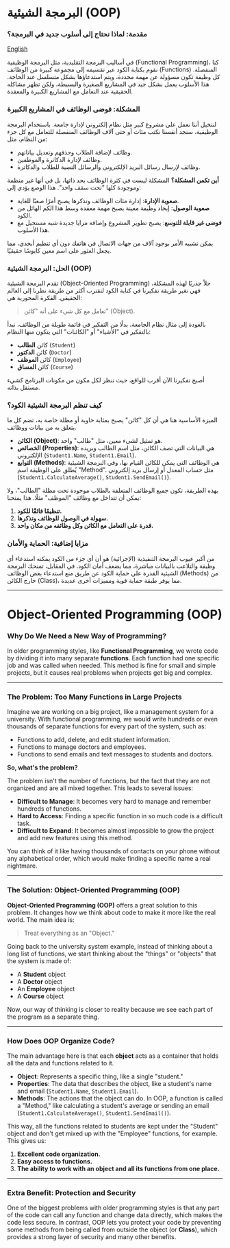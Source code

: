 # البرمجة الشيئية (OOP)

### مقدمة: لماذا نحتاج إلى أسلوب جديد في البرمجة؟
[English](#english-content)

في أساليب البرمجة التقليدية، مثل البرمجة الوظيفية (Functional Programming)، كنا نقوم بكتابة الكود عبر تقسيمه إلى مجموعة كبيرة من الوظائف (Functions) المنفصلة. كل وظيفة تكون مسؤولة عن مهمة محددة، ويتم استدعاؤها بشكل متسلسل عند الحاجة. هذا الأسلوب يعمل بشكل جيد في المشاريع الصغيرة والبسيطة، ولكن تظهر مشاكله الحقيقية عند التعامل مع المشاريع الكبيرة والمعقدة.

### المشكلة: فوضى الوظائف في المشاريع الكبيرة
لنتخيل أننا نعمل على مشروع كبير مثل نظام إلكتروني لإدارة جامعة. باستخدام البرمجة الوظيفية، سنجد أنفسنا نكتب مئات أو حتى آلاف الوظائف المنفصلة للتعامل مع كل جزء من النظام، مثل:
* وظائف لإضافة الطلاب وحذفهم وتعديل بياناتهم.
* وظائف لإدارة الدكاترة والموظفين.
* وظائف لإرسال رسائل البريد الإلكتروني والرسائل النصية للطلاب والدكاترة.

**أين تكمن المشكلة؟**
المشكلة ليست في كثرة الوظائف بحد ذاتها، بل في أنها غير منظمة وموجودة كلها "تحت سقف واحد". هذا الوضع يؤدي إلى:
* **صعوبة الإدارة**: إدارة مئات الوظائف وتذكرها يصبح أمرًا صعبًا للغاية.
* **صعوبة الوصول**: إيجاد وظيفة معينة يصبح مهمة معقدة وسط هذا الكم الهائل من الكود.
* **فوضى غير قابلة للتوسع**: يصبح تطوير المشروع وإضافة مزايا جديدة شبه مستحيل مع هذا الأسلوب.

يمكن تشبيه الأمر بوجود آلاف من جهات الاتصال في هاتفك دون أي تنظيم أبجدي، مما يجعل العثور على اسم معين كابوسًا حقيقيًا.

### الحل: البرمجة الشيئية (OOP)
تقدم البرمجة الشيئية (Object-Oriented Programming) حلاً جذريًا لهذه المشكلة، فهي تغير طريقة تفكيرنا في كتابة الكود لتقترب أكثر من طريقة نظرنا إلى العالم الحقيقي. الفكرة المحورية هي:

> تعامل مع كل شيء على أنه "كائن" (Object).

بالعودة إلى مثال نظام الجامعة، بدلًا من التفكير في قائمة طويلة من الوظائف، نبدأ بالتفكير في "الأشياء" أو "الكائنات" التي يتكون منها النظام:
* كائن **الطالب** (`Student`)
* كائن **الدكتور** (`Doctor`)
* كائن **الموظف** (`Employee`)
* كائن **المساق** (`Course`)

أصبح تفكيرنا الآن أقرب للواقع، حيث ننظر لكل مكون من مكونات البرنامج كشيء مستقل بذاته.

### كيف تنظم البرمجة الشيئية الكود؟
الميزة الأساسية هنا هي أن كل "كائن" يصبح بمثابة حاوية أو مظلة خاصة به، تضم كل ما يتعلق به من بيانات ووظائف.

* **الكائن (Object)**: هو تمثيل لشيء معين، مثل "طالب" واحد.
* **الخصائص (Properties)**: هي البيانات التي تصف الكائن، مثل اسم الطالب وبريده الإلكتروني (`Student1.Name`, `Student1.Email`).
* **التوابع (Methods)**: هي الوظائف التي يمكن للكائن القيام بها، وفي البرمجة الشيئية يُطلق على الوظيفة اسم "Method". مثل حساب المعدل أو إرسال بريد إلكتروني (`Student1.CalculateAverage()`, `Student1.SendEmail()`).

بهذه الطريقة، تكون جميع الوظائف المتعلقة بالطلاب موجودة تحت مظلة "الطالب"، ولا يمكن أن تتداخل مع وظائف "الموظف" مثلًا. هذا يمنحنا:

1. **تنظيمًا فائقًا للكود.**
2. **سهولة في الوصول للوظائف وتذكرها.**
3. **قدرة على التعامل مع الكائن وكل وظائفه من مكان واحد.**

### مزايا إضافية: الحماية والأمان
من أكبر عيوب البرمجة التنفيذية (الإجرائية) هو أن أي جزء من الكود يمكنه استدعاء أي وظيفة والتلاعب بالبيانات مباشرة، مما يضعف أمان الكود. في المقابل، تمنحك البرمجة الشيئية القدرة على حماية الكود عن طريق منع استدعاء بعض الوظائف (Methods) من خارج الكائن (Class)، مما يوفر طبقة حماية قوية ومميزات أخرى عديدة.









---
<a id="english-content"></a>

# Object-Oriented Programming (OOP)

### Why Do We Need a New Way of Programming?

In older programming styles, like **Functional Programming**, we wrote code by dividing it into many separate **functions**. Each function had one specific job and was called when needed. This method is fine for small and simple projects, but it causes real problems when projects get big and complex.

---

### The Problem: Too Many Functions in Large Projects

Imagine we are working on a big project, like a management system for a university. With functional programming, we would write hundreds or even thousands of separate functions for every part of the system, such as:

* Functions to add, delete, and edit student information.
* Functions to manage doctors and employees.
* Functions to send emails and text messages to students and doctors.

**So, what's the problem?**

The problem isn't the number of functions, but the fact that they are not organized and are all mixed together. This leads to several issues:

* **Difficult to Manage**: It becomes very hard to manage and remember hundreds of functions.
* **Hard to Access**: Finding a specific function in so much code is a difficult task.
* **Difficult to Expand**: It becomes almost impossible to grow the project and add new features using this method.

You can think of it like having thousands of contacts on your phone without any alphabetical order, which would make finding a specific name a real nightmare.

---

### The Solution: Object-Oriented Programming (OOP)

**Object-Oriented Programming (OOP)** offers a great solution to this problem. It changes how we think about code to make it more like the real world. The main idea is:

> Treat everything as an "Object."

Going back to the university system example, instead of thinking about a long list of functions, we start thinking about the "things" or "objects" that the system is made of:

* A **Student** object
* A **Doctor** object
* An **Employee** object
* A **Course** object

Now, our way of thinking is closer to reality because we see each part of the program as a separate thing.

---

### How Does OOP Organize Code?

The main advantage here is that each **object** acts as a container that holds all the data and functions related to it.

* **Object**: Represents a specific thing, like a single "student."
* **Properties**: The data that describes the object, like a student's name and email (`Student1.Name`, `Student1.Email`).
* **Methods**: The actions that the object can do. In OOP, a function is called a "Method," like calculating a student's average or sending an email (`Student1.CalculateAverage()`, `Student1.SendEmail()`).

This way, all the functions related to students are kept under the "Student" object and don't get mixed up with the "Employee" functions, for example. This gives us:

1.  **Excellent code organization.**
2.  **Easy access to functions.**
3.  **The ability to work with an object and all its functions from one place.**

---

### Extra Benefit: Protection and Security

One of the biggest problems with older programming styles is that any part of the code can call any function and change data directly, which makes the code less secure. In contrast, OOP lets you protect your code by preventing some methods from being called from outside the object (or **Class**), which provides a strong layer of security and many other benefits.
